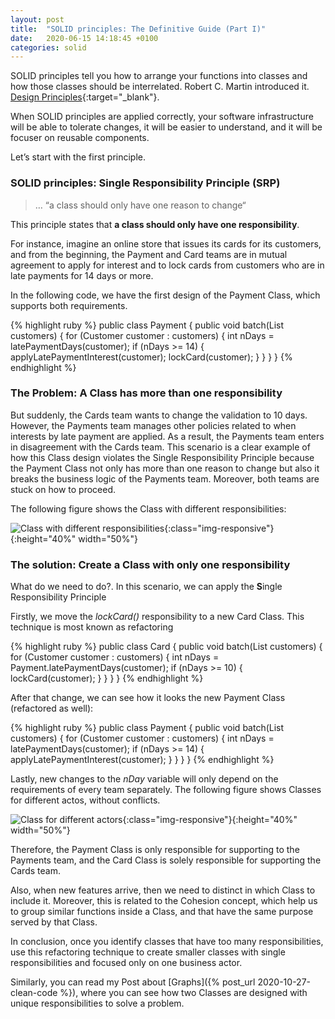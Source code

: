 ```yaml
---
layout: post
title:  "SOLID principles: The Definitive Guide (Part I)"
date:   2020-06-15 14:18:45 +0100
categories: solid
---
```

SOLID principles tell you how to arrange your functions into classes and how those classes should be interrelated. Robert C. Martin introduced it. [Design Principles](https://web.archive.org/web/20150906155800/http://www.objectmentor.com/resources/articles/Principles_and_Patterns.pdf){:target="_blank"}.

When SOLID principles are applied correctly, your software infrastructure will be able to tolerate changes, it will be easier to understand, and it will be focuser on reusable components.

Let’s start with the first principle.

### SOLID principles: Single Responsibility Principle (SRP)

> … “a class should only have one reason to change“

This principle states that **a class should only have one responsibility**.

For instance, imagine an online store that issues its cards for its customers, and from the beginning, the Payment and Card teams are in mutual agreement to apply for interest and to lock cards from customers who are in late payments for 14 days or more.

In the following code, we have the first design of the Payment Class, which supports both requirements.

{% highlight ruby %}
public class Payment {
  public void batch(List<Customer> customers) {
    for (Customer customer : customers) {
      int nDays = latePaymentDays(customer);
      if (nDays >= 14) {
        applyLatePaymentInterest(customer);
        lockCard(customer);
      }
    }
  }
}
{% endhighlight %}

### The Problem: A Class has more than one responsibility

But suddenly, the Cards team wants to change the validation to 10 days. However, the Payments team manages other policies related to when interests by late payment are applied. As a result, the Payments team enters in disagreement with the Cards team. This scenario is a clear example of how this Class design violates the Single Responsibility Principle because the Payment Class not only has more than one reason to change but also it breaks the business logic of the Payments team. Moreover, both teams are stuck on how to proceed.

The following figure shows the Class with different responsibilities:

![Class with different responsibilities](/blog/assets/images/payment1.jpg){:class="img-responsive"}{:height="40%" width="50%"}

### The solution: Create a Class with only one responsibility

What do we need to do?. In this scenario, we can apply the **S**ingle Responsibility Principle

Firstly, we move the *lockCard()* responsibility to a new Card Class. This technique is most known as refactoring

{% highlight ruby %}
public class Card {
  public void batch(List customers) {
    for (Customer customer : customers) {
      int nDays = Payment.latePaymentDays(customer);
      if (nDays >= 10) {
        lockCard(customer);
      }
    }
  }
}
{% endhighlight %}

After that change, we can see how it looks the new Payment Class (refactored as well): 

{% highlight ruby %}
public class Payment {
  public void batch(List<Customer> customers) {
    for (Customer customer : customers) {
      int nDays = latePaymentDays(customer);
      if (nDays >= 14) {
        applyLatePaymentInterest(customer);
      }
    }
  }
}
{% endhighlight %}

Lastly, new changes to the *nDay* variable will only depend on the requirements of every team separately. The following figure shows Classes for different actos, without conflicts.

![Class for different actors](/blog/assets/images/Payment2.jpg){:class="img-responsive"}{:height="40%" width="50%"}

Therefore, the Payment Class is only responsible for supporting to the Payments team, and the Card Class is solely responsible for supporting the Cards team.

Also, when new features arrive, then we need to distinct in which Class to include it. Moreover, this is related to the Cohesion concept, which help us to group similar functions inside a Class, and that have the same purpose served by that Class.

In conclusion, once you identify classes that have too many responsibilities, use this refactoring technique to create smaller classes with single responsibilities and focused only on one business actor.

Similarly, you can read my Post about [Graphs]({% post_url 2020-10-27-clean-code %}), where you can see how two Classes are designed with unique responsibilities to solve a problem.
